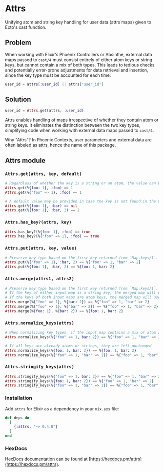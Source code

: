 # Attrs

Unifying atom and string key handling for user data (attrs maps) given to Ecto's cast function.

## Problem

When working with Elixir's Phoenix Controllers or Absinthe, external data maps passed to `cast/4` must consist entirely of either atom keys or string keys, but cannot contain a mix of both types. This leads to tedious checks and potentially error-prone adjustments for data retrieval and insertion, since the key type must be accounted for each time:
```elixir
user_id = attrs[:user_id] || attrs["user_id"]
```

## Solution

```elixir
user_id = Attrs.get(attrs, :user_id)
```

Attrs enables handling of maps irrespective of whether they contain atom or string keys. It eliminates the distinction between the two key types, simplifying code when working with external data maps passed to `cast/4`.

Why "Attrs"? In Phoenix Contexts, user parameters and external data are often labeled as attrs, hence the name of this package.

## Attrs module

### `Attrs.get(attrs, key, default)`

```elixir
# Regardless of whether the key is a string or an atom, the value can be retrieved
Attrs.get(%{foo: 1}, :foo) == 1
Attrs.get(%{"foo" => 1}, :foo) == 1

# A default value may be provided in case the key is not found in the map
Attrs.get(%{foo: 1}, :bar) == nil
Attrs.get(%{foo: 1}, :bar, 2) == 2
```

### `Attrs.has_key?(attrs, key)`

```elixir
Attrs.has_key?(%{foo: 1}, :foo) == true
Attrs.has_key?(%{"foo" => 1}, :foo) == true
```

### `Attrs.put(attrs, key, value)`

```elixir
# Preserve key type based on the first key returned from `Map.keys/1`.
Attrs.put(%{"foo" => 1}, :bar, 2) == %{"foo" => 1, "bar" => 2}
Attrs.put(%{foo: 1}, :bar, 2) == %{foo: 1, bar: 2}
```

### `Attrs.merge(attrs1, attrs2)`

```elixir
# Preserve key type based on the first key returned from `Map.keys/1`.
# If the key of either input map is a string key, the merged map will use string keys.
# If the keys of both input maps are atom keys, the merged map will use atom keys.
Attrs.merge(%{"foo" => 1}, %{bar: 2}) == %{"foo" => 1, "bar" => 2}
Attrs.merge(%{"foo" => 1}, %{"bar" => 2}) == %{"foo" => 1, "bar" => 2}
Attrs.merge(%{foo: 1}, %{bar: 2}) == %{foo: 1, bar: 2}
```

### `Attrs.normalize_keys(attrs)`

```elixir
# When normalizing key types, if the input map contains a mix of atom and string keys, all keys are converted to strings
Attrs.normalize_keys(%{"foo" => 1, bar: 2}) == %{"foo" => 1, "bar" => 2}

# If all keys are already atoms or strings, they are left unchanged
Attrs.normalize_keys(%{foo: 1, bar: 2}) == %{foo: 1, bar: 2}
Attrs.normalize_keys(%{"foo" => 1, "bar" => 2}) == %{"foo" => 1, "bar" => 2}
```

### `Attrs.stringify_keys(attrs)`

```elixir
Attrs.stringify_keys(%{"foo" => 1, bar: 2}) == %{"foo" => 1, "bar" => 2}
Attrs.stringify_keys(%{foo: 1, bar: 2}) == %{"foo" => 1, "bar" => 2}
Attrs.stringify_keys(%{"foo" => 1, "bar" => 2}) == %{"foo" => 1, "bar" => 2}
```

### Installation

Add `attrs` for Elixir as a dependency in your `mix.exs` file:

```elixir
def deps do
  [
    {:attrs, "~> 0.4.0"}
  ]
end
```

### HexDocs

HexDocs documentation can be found at [https://hexdocs.pm/attrs](https://hexdocs.pm/attrs).
